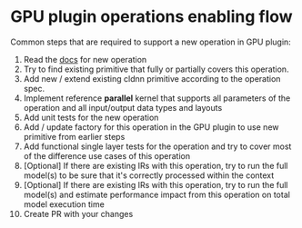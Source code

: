 # GPU plugin operations enabling flow

Common steps that are required to support a new operation in GPU plugin:
1. Read the [docs](https://github.com/openvinotoolkit/openvino/tree/master/docs/ops) for new operation 
2. Try to find existing primitive that fully or partially covers this operation.
3. Add new / extend existing cldnn primitive according to the operation spec.
4. Implement reference **parallel** kernel that supports all parameters of the operation and all input/output data types and layouts
5. Add unit tests for the new operation
6. Add / update factory for this operation in the GPU plugin to use new primitive from earlier steps
7. Add functional single layer tests for the operation and try to cover most of the difference use cases of this operation
8. [Optional] If there are existing IRs with this operation, try to run the full model(s) to be sure that it's correctly processed within the context
9. [Optional] If there are existing IRs with this operation, try to run the full model(s) and estimate performance impact from this operation on total model execution time 
10. Create PR with your changes

